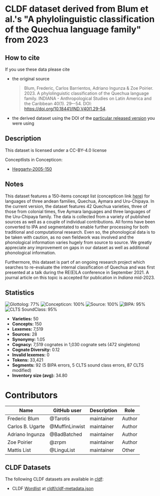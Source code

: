 # CLDF dataset derived from Blum et al.'s "A phylolinguistic classification of the Quechua language family" from 2023

## How to cite

If you use these data please cite
- the original source
  > Blum, Frederic, Carlos Barrientos, Adriano Ingunza & Zoe Poirier. 2023. A phylolinguistic classification of the Quechua language family. INDIANA - Anthropological Studies on Latin America and the Caribbean 40(1). 29–-54. DOI: https://doi.org/10.18441/IND.V40I1.29-54.
- the derived dataset using the DOI of the [particular released version](../../releases/) you were using

## Description


This dataset is licensed under a CC-BY-4.0 license


Conceptlists in Concepticon:
- [Heggarty-2005-150](https://concepticon.clld.org/contributions/Heggarty-2005-150)
## Notes

This dataset features a 150-items concept list (concepticon link [here](https://concepticon.clld.org/contributions/Heggarty-2005-150)) for languages of three andean families, Quechua, Aymara and Uru-Chipaya. In the current version, the dataset features 42 Quechua varieties, three of those from colonial times, five Aymara languages and three languages of the Uru-Chipaya family. The data is collected from a variety of published sources as well as a couple of individual contributions. All forms have been converted to IPA and segmentated to enable further processing for both traditional and computational research. Even so, the phonological data is to be taken with caution, as no own fieldwork was involved and the phonological information varies hugely from source to source. We greatly appreciate any improvement on gaps in our dataset as well as additional phonological information.

Furthermore, this dataset is part of an ongoing research project which searches to re-evaluate the internal classification of Quechua and was first presented at a talk during the RE(E)LA conference in September 2021. A journal article on this topic is accepted for publication in *Indiana* mid-2023.



## Statistics


![Glottolog: 77%](https://img.shields.io/badge/Glottolog-77%25-yellow.svg "Glottolog: 77%")
![Concepticon: 100%](https://img.shields.io/badge/Concepticon-100%25-brightgreen.svg "Concepticon: 100%")
![Source: 100%](https://img.shields.io/badge/Source-100%25-brightgreen.svg "Source: 100%")
![BIPA: 95%](https://img.shields.io/badge/BIPA-95%25-green.svg "BIPA: 95%")
![CLTS SoundClass: 95%](https://img.shields.io/badge/CLTS%20SoundClass-95%25-green.svg "CLTS SoundClass: 95%")

- **Varieties:** 50
- **Concepts:** 150
- **Lexemes:** 7,519
- **Sources:** 28
- **Synonymy:** 1.05
- **Cognacy:** 7,519 cognates in 1,030 cognate sets (472 singletons)
- **Cognate Diversity:** 0.12
- **Invalid lexemes:** 0
- **Tokens:** 33,421
- **Segments:** 92 (5 BIPA errors, 5 CLTS sound class errors, 87 CLTS modified)
- **Inventory size (avg):** 34.80

# Contributors

Name | GitHub user | Description | Role
--- | --- | --- | ---
Frederic Blum | @Tarotis | maintainer | Author
Carlos B. Ugarte | @MuffinLinwist | maintainer | Author
Adriano Ingunza | @BadBatched | maintainer | Author
Zoe Poirier | @zrpm | maintainer | Author
Mattis List | @LinguList | maintainer | Other




## CLDF Datasets

The following CLDF datasets are available in [cldf](cldf):

- CLDF [Wordlist](https://github.com/cldf/cldf/tree/master/modules/Wordlist) at [cldf/cldf-metadata.json](cldf/cldf-metadata.json)